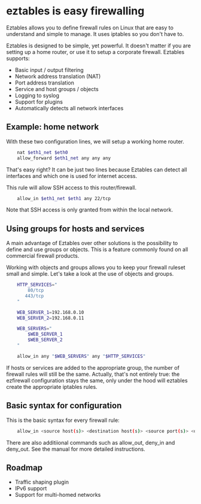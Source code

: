 # eztables is easy firewalling

Eztables allows you to define firewall rules on Linux that are easy to understand and simple to manage. It uses iptables so you don't have to.

Eztables is designed to be simple, yet powerful. It doesn't matter if you are setting up a home router, or use it to setup a corporate firewall. Eztables supports:

* Basic input / output filtering
* Network address translation (NAT)
* Port address translation 
* Service and host groups / objects
* Logging to syslog
* Support for plugins
* Automatically detects all network interfaces

## Example: home network 

With these two configuration lines, we will setup a working home router. 

```sh
    nat $eth1_net $eth0
    allow_forward $eth1_net any any any
```

That's easy right? It can be just two lines because Eztables can detect all interfaces and which one is used for internet access.

This rule will allow SSH access to this router/firewall.

```sh
    allow_in $eth1_net $eth1 any 22/tcp
```

Note that SSH access is only granted from within the local network.

## Using groups for hosts and services

A main advantage of Eztables over other solutions is the possibility to define and use groups or objects. This is a feature commonly found
on all commercial firewall products. 

Working with objects and groups allows you to keep your firewall ruleset small and simple. Let's take a look at the use of objects and groups.

```sh
    HTTP_SERVICES="
        80/tcp
       443/tcp
    "

    WEB_SERVER_1=192.168.0.10
    WEB_SERVER_2=192.168.0.11

    WEB_SERVERS="
        $WEB_SERVER_1
        $WEB_SERVER_2
    "

    allow_in any "$WEB_SERVERS" any "$HTTP_SERVICES"
```

If hosts or services are added to the appropriate group, the number of firewall rules will still be the same. Actually, that's not entirely
true: the ezfirewall configuration stays the same, only under the hood will eztables create the appropriate iptables rules.

## Basic syntax for configuration 

This is the basic syntax for every firewall rule:

```sh
    allow_in <source host(s)> <destination host(s)> <source port(s)> <destination port(s)>
```

There are also additiional commands such as allow_out, deny_in and deny_out. See the manual for more detailed instructions.

## Roadmap

- Traffic shaping plugin
- IPv6 support
- Support for multi-homed networks
